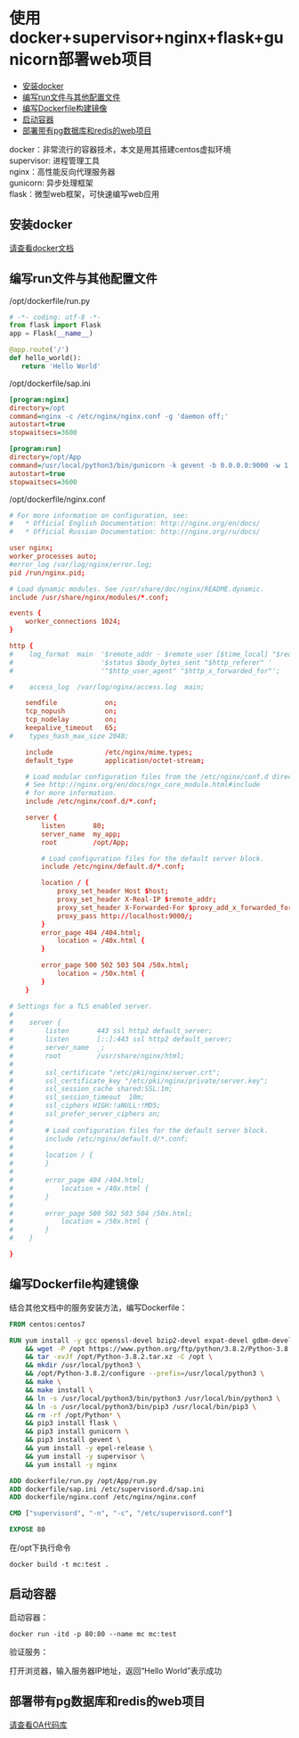 # 使用docker+supervisor+nginx+flask+gunicorn部署web项目

+ [安装docker](#安装docker)
+ [编写run文件与其他配置文件](#编写run文件与其他配置文件)
+ [编写Dockerfile构建镜像](#编写Dockerfile构建镜像)
+ [启动容器](#启动容器)
+ [部署带有pg数据库和redis的web项目](#部署带有pg数据库和redis的web项目)

docker：非常流行的容器技术，本文是用其搭建centos虚拟环境  
supervisor: 进程管理工具  
nginx：高性能反向代理服务器  
gunicorn: 异步处理框架  
flask：微型web框架，可快速编写web应用  

## 安装docker

[请查看docker文档](docker.md)

## 编写run文件与其他配置文件

/opt/dockerfile/run.py

```python
# -*- coding: utf-8 -*-
from flask import Flask
app = Flask(__name__)

@app.route('/')
def hello_world():
   return 'Hello World'
```

/opt/dockerfile/sap.ini

```ini
[program:nginx]
directory=/opt
command=nginx -c /etc/nginx/nginx.conf -g 'daemon off;'
autostart=true
stopwaitsecs=3600

[program:run]
directory=/opt/App
command=/usr/local/python3/bin/gunicorn -k gevent -b 0.0.0.0:9000 -w 1 run:app
autostart=true
stopwaitsecs=3600
```

/opt/dockerfile/nginx.conf

```conf
# For more information on configuration, see:
#   * Official English Documentation: http://nginx.org/en/docs/
#   * Official Russian Documentation: http://nginx.org/ru/docs/

user nginx;
worker_processes auto;
#error_log /var/log/nginx/error.log;
pid /run/nginx.pid;

# Load dynamic modules. See /usr/share/doc/nginx/README.dynamic.
include /usr/share/nginx/modules/*.conf;

events {
    worker_connections 1024;
}

http {
#    log_format  main  '$remote_addr - $remote_user [$time_local] "$request" '
#                      '$status $body_bytes_sent "$http_referer" '
#                      '"$http_user_agent" "$http_x_forwarded_for"';

#    access_log  /var/log/nginx/access.log  main;

    sendfile            on;
    tcp_nopush          on;
    tcp_nodelay         on;
    keepalive_timeout   65;
#    types_hash_max_size 2048;

    include             /etc/nginx/mime.types;
    default_type        application/octet-stream;

    # Load modular configuration files from the /etc/nginx/conf.d directory.
    # See http://nginx.org/en/docs/ngx_core_module.html#include
    # for more information.
    include /etc/nginx/conf.d/*.conf;

    server {
        listen       80;
        server_name  my_app;
        root         /opt/App;

        # Load configuration files for the default server block.
        include /etc/nginx/default.d/*.conf;

        location / {
            proxy_set_header Host $host;
            proxy_set_header X-Real-IP $remote_addr;
            proxy_set_header X-Forwarded-For $proxy_add_x_forwarded_for;
            proxy_pass http://localhost:9000/;
        }
        error_page 404 /404.html;
            location = /40x.html {
        }

        error_page 500 502 503 504 /50x.html;
            location = /50x.html {
        }
    }

# Settings for a TLS enabled server.
#
#    server {
#        listen       443 ssl http2 default_server;
#        listen       [::]:443 ssl http2 default_server;
#        server_name  _;
#        root         /usr/share/nginx/html;
#
#        ssl_certificate "/etc/pki/nginx/server.crt";
#        ssl_certificate_key "/etc/pki/nginx/private/server.key";
#        ssl_session_cache shared:SSL:1m;
#        ssl_session_timeout  10m;
#        ssl_ciphers HIGH:!aNULL:!MD5;
#        ssl_prefer_server_ciphers on;
#
#        # Load configuration files for the default server block.
#        include /etc/nginx/default.d/*.conf;
#
#        location / {
#        }
#
#        error_page 404 /404.html;
#            location = /40x.html {
#        }
#
#        error_page 500 502 503 504 /50x.html;
#            location = /50x.html {
#        }
#    }

}
```

## 编写Dockerfile构建镜像

结合其他文档中的服务安装方法，编写Dockerfile：

```Dockerfile
FROM centos:centos7

RUN yum install -y gcc openssl-devel bzip2-devel expat-devel gdbm-devel readline-devel sqlite-devel libffi-devel tk-devel wget curl-devel make \
    && wget -P /opt https://www.python.org/ftp/python/3.8.2/Python-3.8.2.tar.xz \
    && tar -xvJf /opt/Python-3.8.2.tar.xz -C /opt \
    && mkdir /usr/local/python3 \
    && /opt/Python-3.8.2/configure --prefix=/usr/local/python3 \
    && make \
    && make install \
    && ln -s /usr/local/python3/bin/python3 /usr/local/bin/python3 \
    && ln -s /usr/local/python3/bin/pip3 /usr/local/bin/pip3 \
    && rm -rf /opt/Python* \
    && pip3 install flask \
    && pip3 install gunicorn \
    && pip3 install gevent \
    && yum install -y epel-release \
    && yum install -y supervisor \
    && yum install -y nginx

ADD dockerfile/run.py /opt/App/run.py
ADD dockerfile/sap.ini /etc/supervisord.d/sap.ini
ADD dockerfile/nginx.conf /etc/nginx/nginx.conf

CMD ["supervisord", "-n", "-c", "/etc/supervisord.conf"]

EXPOSE 80
```

在/opt下执行命令

```shell
docker build -t mc:test .
```

## 启动容器

启动容器：

```shell
docker run -itd -p 80:80 --name mc mc:test
```

验证服务：

打开浏览器，输入服务器IP地址，返回“Hello World”表示成功

## 部署带有pg数据库和redis的web项目

[请查看OA代码库](https://github.com/shiyangqin/OA)
